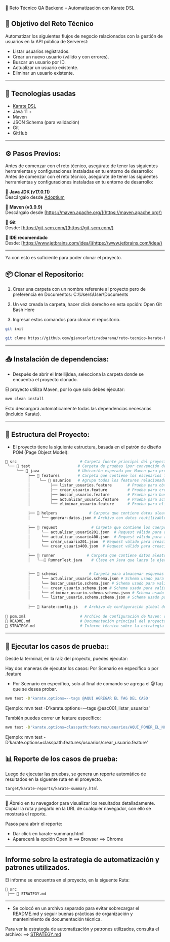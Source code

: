   🧪 Reto Técnico QA Backend – Automatización con Karate DSL
  ##  🎯 Objetivo del Reto Técnico

Automatizar los siguientes flujos de negocio relacionados con la gestión de usuarios en la API pública de Serverest:


- Listar usuarios registrados.
- Crear un nuevo usuario (válido y con errores).
- Buscar un usuario por ID.
- Actualizar un usuario existente.
- Eliminar un usuario existente.
---

##  🚀 Tecnologías usadas

- [Karate DSL](https://karatelabs.io/)
- Java 11 +
- Maven
- JSON Schema (para validación)
- Git 
- GitHub
---

## ⚙️ Pasos Previos:
Antes de comenzar con el reto técnico,  asegúrate de tener las siguientes herramientas y configuraciones instaladas en tu entorno de desarrollo:
Antes de comenzar con el reto técnico, asegúrate de tener las siguientes herramientas y configuraciones instaladas en tu entorno de desarrollo:

🔧 **Java JDK (v17.0.11)**  
Descárgalo desde [Adoptium](https://adoptium.net/)

🔧 **Maven (v3.9.9)**  
Descárgalo desde [https://maven.apache.org/](https://maven.apache.org/)

🔧 **Git**  
Desde: [https://git-scm.com/](https://git-scm.com/)

🔧 **IDE recomendado**  
Desde: [https://www.jetbrains.com/idea/](https://www.jetbrains.com/idea/)

---
Ya con esto es suficiente para poder clonar el proyecto.
## 📦 Clonar el Repositorio:

1. Crear una carpeta con un nombre referente al proyecto pero de preferencia en Documentos: C:\Users\User\Documents

2. Un vez creada la carpeta, hacer click derecho en esta opción:  Open Git Bash Here

3. Ingresar estos comandos para clonar el repositorio.
```bash  
git init
 ```
 ```bash  
git clone https://github.com/giancarlotiradoarana/reto-tecnico-karate-backend.git
 ```
---

## 📥 Instalación de dependencias:

- Después de abrir el IntellijIdea, selecciona la carpeta donde se encuentra el proyecto clonado.

El proyecto utiliza Maven, por lo que solo debes ejecutar:


```bash  
mvn clean install
 ```

Esto descargará automáticamente todas las dependencias necesarias (incluido Karate).

---
## 📁 Estructura del Proyecto:
- El proyecto tiene la siguiente estructura, basada en el patrón de diseño POM (Page Object Model):

```bash
📁 src                            # Carpeta fuente principal del proyecto
 └── 📁 test                     # Carpeta de pruebas (por convención de Maven)
     └── 📁 java                 # Ubicación esperada por Maven para pruebas en Java
          ├── 📁 features        # Carpeta que contiene los escenarios funcionales escritos en Gherkin
          │    └── 📁 usuarios   # Agrupa todos los features relacionados a pruebas del endpoint /usuarios
          │         ├── listar_usuarios.feature       # Prueba para obtener todos los usuarios (GET /usuarios)
          │         ├── crear_usuario.feature         # Prueba para crear un nuevo usuario (POST /usuarios)
          │         ├── buscar_usuario.feature        # Prueba para buscar un usuario por ID (GET /usuarios/{id})
          │         ├── actualizar_usuario.feature    # Prueba para actualizar un usuario existente (PUT /usuarios/{id})
          │         └── eliminar_usuario.feature      # Prueba para eliminar un usuario existente (DELETE /usuarios/{id})

          ├── 📁 helpers              # Carpeta que contiene datos aleatorios
          │     └── generar-datos.json # Archivo con datos reutilizables
          
          ├── 📁 request               # Carpeta que contiene los cuerpos (JSON) de las peticiones
          │     └── actualizar_usuario201.json  # Request válido para actualización de usuario (HTTP 201)
          │     └── actualizar_usuario400.json  # Request válido para actualización de usuario (HTTP 400)
          │     └── crear_usuario201.json  # Request válido para creación de usuario (HTTP 201)
          │     └── crear_usuario400.json  # Request válido para creación de usuario (HTTP 201)

          ├── 📁 runner              # Carpeta que contiene datos aleatorios
          │   └──📄 RunnerTest.java    # Clase en Java que lanza la ejecución de los tests Karate desde Maven o IDE


          ├── 📁 schemas              # Carpeta para almacenar esquemas JSON para validar estructuras de respuesta
          │     └── actualizar_usuario.schema.json # Schema usado para validar la estructura del JSON de actualizar_usuario 
          │     └── buscar_usuario.schema.json # Schema usado para validar la estructura del JSON de buscar_usuario
          │     └── crear_usuario.schema.json # Schema usado para validar la estructura del JSON de crear_usuario 
          │     └── eliminar_usuario.schema.schema.json # Schema usado para validar la estructura del JSON de eliminar_usuario 
          │     └── listar_usuario.schema.schema.json # Schema usado para validar la estructura del JSON de listar_usuario 
          
          ├── 📄 karate-config.js   # Archivo de configuración global de Karate (URLs base, headers, etc.)
           
📄 pom.xml                        # Archivo de configuración de Maven: define dependencias (Karate, plugins, JUnit, etc.)
📄 README.md                      # Documentación principal del proyecto (setup, ejecución, estructura, etc.)
📄 STRATEGY.md                    # Informe técnico sobre la estrategia de automatización, patrones aplicados y convenciones
```
---

##  🧪 Ejecutar los casos de prueba::


Desde la terminal, en la raíz del proyecto, puedes ejecutar:

Hay dos maneras de ejecutar los casos: Por Scenario en específico o por .feature

- Por Scenario en específico, solo al final de comando se agrega el @Tag que se desea probar.


```bash  
mvn test -D'karate.options=--tags @AQUI AGREGAR EL TAG DEL CASO'
 ```
Ejemplo:   mvn test -D'karate.options=--tags @esc001_listar_usuarios'

También puedes correr un feature específico:
```bash  
mvn test -D'karate.options=classpath:features/usuarios/AQUI_PONER_EL_NOMBRE_DEL_FEATURE.feature'
 ```
Ejemplo:   mvn test -D'karate.options=classpath:features/usuarios/crear_usuario.feature'

## 📊 Reporte de los casos de prueba:

Luego de ejecutar las pruebas, se genera un reporte automático de resultados en la siguente ruta en el proeyecto.

```bash  
target/karate-reports/karate-summary.html
 ```
---

🔎 Ábrelo en tu navegador para visualizar los resultados detalladamente.
Copiar la ruta y pegarlo en la URL de cualquier navegador, con ello se mostrará el reporte.

Pasos para abrir el reporte:
- Dar click en karate-summary.html
- Aparecerá la opción Open In  ==> Browser ==> Chrome
---
## Informe sobre la estrategia de automatización y patrones utilizados.

El informe se encuentra en el proyecto, en la siguente Ruta:
```bash
📁 src             
 ├── 📄 STRATEGY.md  
  ```
  ---
- Se colocó en un archivo separado para evitar sobrecargar el README.md y seguir buenas prácticas de organización y mantenimiento de documentación técnica.

Para ver la estrategia de automatización y patrones utilizados, consulta el archivo: ==>  [STRATEGY.md](./STRATEGY.md)
